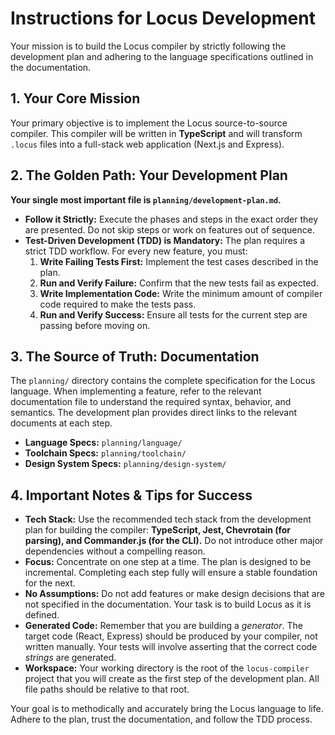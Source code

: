 # Instructions for Locus Development

Your mission is to build the Locus compiler by strictly following the development plan and adhering to the language specifications outlined in the documentation.

## 1. Your Core Mission

Your primary objective is to implement the Locus source-to-source compiler. This compiler will be written in **TypeScript** and will transform `.locus` files into a full-stack web application (Next.js and Express).

## 2. The Golden Path: Your Development Plan

**Your single most important file is `planning/development-plan.md`.**

*   **Follow it Strictly:** Execute the phases and steps in the exact order they are presented. Do not skip steps or work on features out of sequence.
*   **Test-Driven Development (TDD) is Mandatory:** The plan requires a strict TDD workflow. For every new feature, you must:
    1.  **Write Failing Tests First:** Implement the test cases described in the plan.
    2.  **Run and Verify Failure:** Confirm that the new tests fail as expected.
    3.  **Write Implementation Code:** Write the minimum amount of compiler code required to make the tests pass.
    4.  **Run and Verify Success:** Ensure all tests for the current step are passing before moving on.

## 3. The Source of Truth: Documentation

The `planning/` directory contains the complete specification for the Locus language. When implementing a feature, refer to the relevant documentation file to understand the required syntax, behavior, and semantics. The development plan provides direct links to the relevant documents at each step.

*   **Language Specs:** `planning/language/`
*   **Toolchain Specs:** `planning/toolchain/`
*   **Design System Specs:** `planning/design-system/`

## 4. Important Notes & Tips for Success

*   **Tech Stack:** Use the recommended tech stack from the development plan for building the compiler: **TypeScript, Jest, Chevrotain (for parsing), and Commander.js (for the CLI).** Do not introduce other major dependencies without a compelling reason.
*   **Focus:** Concentrate on one step at a time. The plan is designed to be incremental. Completing each step fully will ensure a stable foundation for the next.
*   **No Assumptions:** Do not add features or make design decisions that are not specified in the documentation. Your task is to build Locus as it is defined.
*   **Generated Code:** Remember that you are building a *generator*. The target code (React, Express) should be produced by your compiler, not written manually. Your tests will involve asserting that the correct code *strings* are generated.
*   **Workspace:** Your working directory is the root of the `locus-compiler` project that you will create as the first step of the development plan. All file paths should be relative to that root.

Your goal is to methodically and accurately bring the Locus language to life. Adhere to the plan, trust the documentation, and follow the TDD process.
